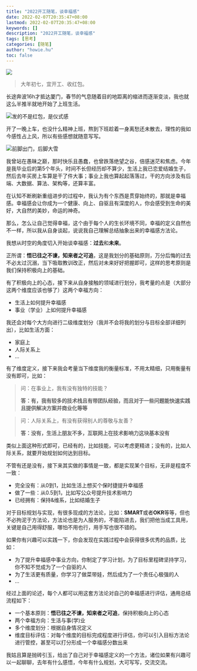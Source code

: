 ```yaml
---
title: "2022开工随笔，谈幸福感"
date: 2022-02-07T20:35:47+08:00
lastmod: 2022-02-07T20:35:47+08:00
keywords: []
description: "2022开工随笔，谈幸福感"
tags: [思考]
categories: [随笔]
author: "howie.hu"
toc: false
---
```


![](https://images-1252557999.file.myqcloud.com/uPic/wcqpXe.png)

> 大年初七，宜开工、收红包。

长途奔波16h才抵达厦门，春节的气息随着目的地距离的缩进而逐渐变淡，我也就这么半推半就地开始了上班生活。

![发的不是红包，是仪式感](https://images-1252557999.file.myqcloud.com/uPic/Gt9Jto.jpg)

开了一晚上车，也没什么精神上班，熬到下班趁着一身离愁还未散去，理性的我如今感性占上风，所以有些感想就随意写写。

![前脚出门，后脚大雪](https://images-1252557999.file.myqcloud.com/uPic/snow01.png)

我曾站在愚昧之巅，那时快乐且愚蠢，也曾跌落绝望之谷，倍感迷茫和焦虑。今年是我毕业后的第5个年头，时间不长但经历却不算少，生活上我已恋爱结婚生子，然后去年买房上车算是干了件大事；事业上我也算起起落落过，干的方向涉及有后端、大数据、算法、架构等，还算丰富。

在认知不断刷新重组进步的过程中，我认为有个东西是贯穿始终的，那就是幸福感。幸福感会让你成为一个健康、向上、自驱且有深度的人，你会感受到生命的美好，大自然的美妙，命运的神奇。

那么，怎么让自己觉得幸福，这个由于每个人的生长环境不同，幸福的定义自然也不一样，所以我从自身谈起，说说我自己理解总结抽象出来的幸福感方法论。

我想从时空的角度切入开始谈幸福感：**过去**和**未来**。

正所谓：**悟已往之不谏，知来者之可追**，这是我划分的基础原则，万分后悔的过去不必太过沉溺，当下吸取教训改正，然后对未来好好把握即可，这样的思考原则是我们保持积极向上的基础。

有了积极向上的心态，接下来从自身接触的领域进行划分，我考量的点是（大部分这两个维度应该也够了）这两个幸福方向：

- 生活上如何提升幸福感
- 事业（学业）上如何提升幸福感

我还会对每个大方向进行二级维度划分（我并不会将我的划分与目标全部详细列出），比如生活方面：

- 家庭上
- 人际关系上
- ...

有了维度定义，接下来我会考量当下维度我的衡量标准，不用太精细，只用衡量有没有即可，比如：

> 问：在事业上，我有没有独特的技能？
>
> **答：有，我有较多的技术栈且有带团队经验，而且对于一些问题能快速实践且提供解决方案并商业化等等**

> 问：人际关系上，有没有获得别人的尊敬与友善？
>
> **答：没有，生活上朋友不多，互联网上在技术影响力这块基本没有**

类似上面这种形式即可，已经有的，比如技能，可以考虑更精进；没有的，比如人际关系，就要开始规划如何达到目标。

不管有还是没有，接下来其实做的事情是一致，都是实现某个目标，无非是程度不一致：

- 完全没有：从0到1，比如生活上想买个保时捷提升幸福感
- 做了一些：从0.5到1，比如写公众号提升技术影响力
- 已经拥有：保持&维系，比如结婚生子

对于目标规划与实现，有很多现成的方法论，比如：**SMART**或者**OKR**等等，但也不必拘泥于方法论，方法论也是为人服务的，不能陷进去，我们把他当成工具用，关键是自己用得舒服，哪怕不用也行，用手写也很不错的。

如果你有兴趣可以实践一下，你会发现在实践过程中会获得很多优秀的品质，比如：

- 为了提升幸福感中事业方向，你制定了学习计划，为了目标里程碑坚持学习，你不知不觉成为了一个自驱的人
- 为了生活更有质量，你学习了做菜带娃，然后成为了一个责任心极强的人
- ...


经过上面的论述，每个人都可以用这套方法论对自己的幸福感进行评估，通用总结流程如下：

- 一个基本原则：**悟已往之不谏，知来者之可追**，保持积极向上的心态
- 两个幸福方向：生活与事(学)业
- 多个维度划分：根据自身情况定义
- 维度目标评估：对每个维度的目标完成程度进行评估，你可以引入目标方法论进行管控，甚至可以打分形成一个幸福感分数出来

我姑且算是抛砖引玉，给出了自己对于幸福感定义的一个方法，诸位如果有兴趣可以一起聊聊，去年有什么感悟，今年有什么规划，大可写写，交流交流。